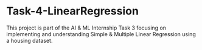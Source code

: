 # Task-4-LinearRegression
This project is part of the AI &amp; ML Internship Task 3  focusing on implementing and understanding  Simple &amp; Multiple Linear Regression using a housing dataset.

